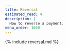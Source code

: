 ```yaml
---
title: Reversal
estimated_read: 4
description: |
  How to reverse a payment.
menu_order: 1600
---
```


{% include reversal.md %}
